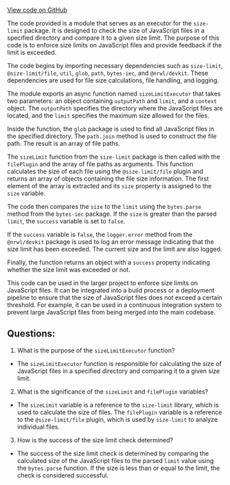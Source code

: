 [View code on GitHub](https://github.com/igorkamyshev/farfetched/tools/executors/size-limit/impl.js)

The code provided is a module that serves as an executor for the `size-limit` package. It is designed to check the size of JavaScript files in a specified directory and compare it to a given size limit. The purpose of this code is to enforce size limits on JavaScript files and provide feedback if the limit is exceeded.

The code begins by importing necessary dependencies such as `size-limit`, `@size-limit/file`, `util`, `glob`, `path`, `bytes-iec`, and `@nrwl/devkit`. These dependencies are used for file size calculations, file handling, and logging.

The module exports an async function named `sizeLimitExecutor` that takes two parameters: an object containing `outputPath` and `limit`, and a `context` object. The `outputPath` specifies the directory where the JavaScript files are located, and the `limit` specifies the maximum size allowed for the files.

Inside the function, the `glob` package is used to find all JavaScript files in the specified directory. The `path.join` method is used to construct the file path. The result is an array of file paths.

The `sizeLimit` function from the `size-limit` package is then called with the `filePlugin` and the array of file paths as arguments. This function calculates the size of each file using the `@size-limit/file` plugin and returns an array of objects containing the file size information. The first element of the array is extracted and its `size` property is assigned to the `size` variable.

The code then compares the `size` to the `limit` using the `bytes.parse` method from the `bytes-iec` package. If the `size` is greater than the parsed `limit`, the `success` variable is set to `false`.

If the `success` variable is `false`, the `logger.error` method from the `@nrwl/devkit` package is used to log an error message indicating that the size limit has been exceeded. The current size and the limit are also logged.

Finally, the function returns an object with a `success` property indicating whether the size limit was exceeded or not.

This code can be used in the larger project to enforce size limits on JavaScript files. It can be integrated into a build process or a deployment pipeline to ensure that the size of JavaScript files does not exceed a certain threshold. For example, it can be used in a continuous integration system to prevent large JavaScript files from being merged into the main codebase.
## Questions: 
 1. What is the purpose of the `sizeLimitExecutor` function?
- The `sizeLimitExecutor` function is responsible for calculating the size of JavaScript files in a specified directory and comparing it to a given size limit.

2. What is the significance of the `sizeLimit` and `filePlugin` variables?
- The `sizeLimit` variable is a reference to the `size-limit` library, which is used to calculate the size of files. The `filePlugin` variable is a reference to the `@size-limit/file` plugin, which is used by `size-limit` to analyze individual files.

3. How is the success of the size limit check determined?
- The success of the size limit check is determined by comparing the calculated size of the JavaScript files to the parsed `limit` value using the `bytes.parse` function. If the size is less than or equal to the limit, the check is considered successful.